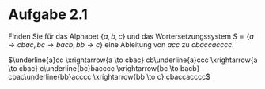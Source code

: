 # Aufgabe 2.1

Finden Sie für das Alphabet $\{a, b, c\}$ und das Wortersetzungssystem
$S = \{a \to cbac, bc \to bacb, bb \to c\}$ eine Ableitung von $acc$ zu $cbaccacccc$.

$\underline{a}cc \xrightarrow{a \to cbac} cb\underline{a}ccc
                \xrightarrow{a \to cbac} c\underline{bc}bacccc
                \xrightarrow{bc \to bacb} cbac\underline{bb}acccc
                \xrightarrow{bb \to c} cbaccacccc$

